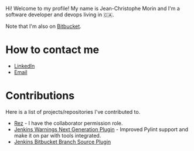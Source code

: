 Hi! Welcome to my profile! My name is Jean-Christophe Morin and I'm a software developer and devops living in :canada:.

Note that I'm also on [Bitbucket](https://bitbucket.org/jcmorinperso/).

# How to contact me

* [LinkedIn](https://www.linkedin.com/in/jeanchristophemorin/)
* [Email](mailto:jean_christophe_morin@hotmail.com)

# Contributions

Here is a list of projects/repositories I've contributed to.

* [Rez](https://github.com/nerdvegas/rez) - I have the collaborator permission role.
* [Jenkins Warnings Next Generation Plugin](https://github.com/jenkinsci/warnings-ng-plugin) - Improved Pylint support and make it on par with tools integrated.
* [Jenkins Bitbucket Branch Source Plugin](https://github.com/jenkinsci/bitbucket-branch-source-plugin)
